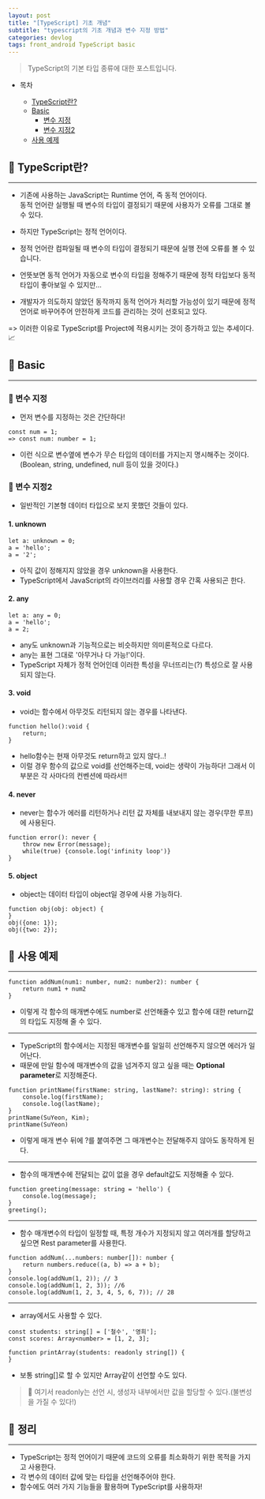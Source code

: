 ```yaml
---
layout: post
title: "[TypeScript] 기초 개념"
subtitle: "typescript의 기초 개념과 변수 지정 방법"
categories: devlog
tags: front_android TypeScript basic
---
```


> TypeScript의 기본 타입 종류에 대한 포스트입니다.

<!--more-->

- 목차

  - [TypeScript란?](#-typescript란)
  - [Basic](#-basic)
    - [변수 지정](#-변수-지정)
    - [변수 지정2](#-변수-지정2)
  - [사용 예제](#-사용-예제)

## 📌 TypeScript란?

---

- 기존에 사용하는 JavaScript는 Runtime 언어, 즉 동적 언어이다.<br>
  동적 언어란 실행될 때 변수의 타입이 결정되기 때문에 사용자가 오류를 그대로 볼 수 있다.
- 하지만 TypeScript는 정적 언어이다.
- 정적 언어란 컴파일될 때 변수의 타입이 결정되기 때문에 실행 전에 오류를 볼 수 있습니다.

- 언뜻보면 동적 언어가 자동으로 변수의 타입을 정해주기 때문에 정적 타입보다 동적 타입이 좋아보일 수 있지만...
- 개발자가 의도하지 않았던 동작까지 동적 언어가 처리할 가능성이 있기 때문에 정적 언어로 바꾸어주어 안전하게 코드를 관리하는 것이 선호되고 있다.

=> 이러한 이유로 TypeScript를 Project에 적용시키는 것이 증가하고 있는 추세이다.📈

## 📌 Basic

---

### 🌱 변수 지정

- 먼저 변수를 지정하는 것은 간단하다!

```
const num = 1;
=> const num: number = 1;
```

- 이런 식으로 변수옆에 변수가 무슨 타입의 데이터를 가지는지 명시해주는 것이다.<br>
  (Boolean, string, undefined, null 등이 있을 것이다.)

### 🌱 변수 지정2

- 일반적인 기본형 데이터 타입으로 보지 못했던 것들이 있다.

#### 1. unknown

```
let a: unknown = 0;
a = 'hello';
a = '2';
```

- 아직 값이 정해지지 않았을 경우 unknown을 사용한다.
- TypeScript에서 JavaScript의 라이브러리를 사용할 경우 간혹 사용되곤 한다.

#### 2. any

```
let a: any = 0;
a = 'hello';
a = 2;
```

- any도 unknown과 기능적으로는 비슷하지만 의미론적으로 다르다.
- any는 표현 그대로 '아무거나 다 가능!'이다.
- TypeScript 자체가 정적 언어인데 이러한 특성을 무너뜨리는(?) 특성으로 잘 사용되지 않는다.

#### 3. void

- void는 함수에서 아무것도 리턴되지 않는 경우를 나타낸다.

```
function hello():void {
    return;
}
```

- hello함수는 현재 아무것도 return하고 있지 않다..!
- 이럴 경우 함수의 값으로 void를 선언해주는데, void는 생략이 가능하다! 그래서 이 부분은 각 사마다의 컨벤션에 따라서!!

#### 4. never

- never는 함수가 에러를 리턴하거나 리턴 값 자체를 내보내지 않는 경우(무한 루프)에 사용된다.

```
function error(): never {
    throw new Error(message);
    while(true) {console.log('infinity loop')}
}
```

#### 5. object

- object는 데이터 타입이 object일 경우에 사용 가능하다.

```
function obj(obj: object) {
}
obj({one: 1});
obj({two: 2});
```

## 📌 사용 예제

---

```
function addNum(num1: number, num2: number2): number {
    return num1 + num2
}
```

- 이렇게 각 함수의 매개변수에도 number로 선언해줄수 있고 함수에 대한 return값의 타입도 지정해 줄 수 있다.

---

- TypeScript의 함수에서는 지정된 매개변수를 일일히 선언해주지 않으면 에러가 일어난다.
- 때문에 만일 함수에 매개변수의 값을 넘겨주지 않고 싶을 때는 <b>Optional parameter</b>로 지정해준다.

```
function printName(firstName: string, lastName?: string): string {
    console.log(firstName);
    console.log(lastName);
}
printName(SuYeon, Kim);
printName(SuYeon)
```

- 이렇게 매개 변수 뒤에 ?를 붙여주면 그 매개변수는 전달해주지 않아도 동작하게 된다.

---

- 함수의 매개변수에 전달되는 값이 없을 경우 default값도 지정해줄 수 있다.

```
function greeting(message: string = 'hello') {
    console.log(message);
}
greeting();
```

---

- 함수 매개변수의 타입이 일정할 때, 특정 개수가 지정되지 않고 여러개를 할당하고 싶으면 Rest parameter를 사용한다.

```
function addNum(...numbers: number[]): number {
    return numbers.reduce((a, b) => a + b);
}
console.log(addNum(1, 2)); // 3
console.log(addNum(1, 2, 3)); //6
console.log(addNum(1, 2, 3, 4, 5, 6, 7)); // 28
```

---

- array에서도 사용할 수 있다.

```
const students: string[] = ['철수', '영희'];
const scores: Array<number> = [1, 2, 3];

function printArray(students: readonly string[]) {
}
```

- 보통 string[]로 할 수 있지만 Array<number>같이 선언할 수도 있다.

> 🎈 여기서 readonly는 선언 시, 생성자 내부에서만 값을 할당할 수 있다.(불변성을 가질 수 있다!)

## 📌 정리

---

- TypeScript는 정적 언어이기 때문에 코드의 오류를 최소화하기 위한 목적을 가지고 사용한다.
- 각 변수의 데이터 값에 맞는 타입을 선언해주어야 한다.
- 함수에도 여러 가지 기능들을 활용하며 TypeScript를 사용하자!
